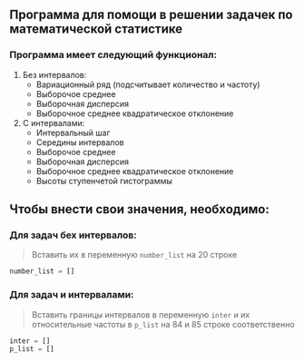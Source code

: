 
Программа для помощи в решении задачек по математической статистике
------------------------------


### Программа имеет следующий функционал:

1. Без интервалов:
    - Вариационный ряд (подсчитывает количество и частоту)
    - Выборочое среднее
    - Выборочная дисперсия
    - Выборочное среднее квадратическое отклонение
2. С интервалами:
    - Интервальный шаг
    - Середины интервалов
    - Выборочое среднее
    - Выборочная дисперсия
    - Выборочное среднее квадратическое отклонение
    - Высоты ступенчетой гистограммы

Чтобы внести свои значения, необходимо:
------------------------------

### Для задач бех интервалов:
> Вставить их в переменную `number_list` на 20 строке
```py
number_list = []
```
      
### Для задач и интервалами:
> Вставить границы интервалов в переменную `inter` и их относительные частоты в `p_list` на 84 и 85 строке соответственно

```py
inter = []
p_list = []
```
